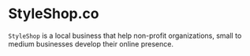 # StyleShop.co

`StyleShop` is a local business that help non-profit organizations, small to medium businesses develop their online presence.
